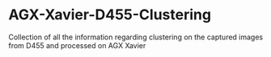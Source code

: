# AGX-Xavier-D455-Clustering
Collection of all the information regarding clustering on the captured images from D455 and processed on AGX Xavier
